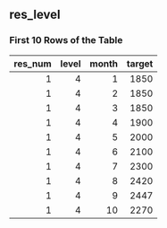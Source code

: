 ## res_level
### First 10 Rows of the Table
|   res_num |   level |   month |   target |
|----------:|--------:|--------:|---------:|
|         1 |       4 |       1 |     1850 |
|         1 |       4 |       2 |     1850 |
|         1 |       4 |       3 |     1850 |
|         1 |       4 |       4 |     1900 |
|         1 |       4 |       5 |     2000 |
|         1 |       4 |       6 |     2100 |
|         1 |       4 |       7 |     2300 |
|         1 |       4 |       8 |     2420 |
|         1 |       4 |       9 |     2447 |
|         1 |       4 |      10 |     2270 |